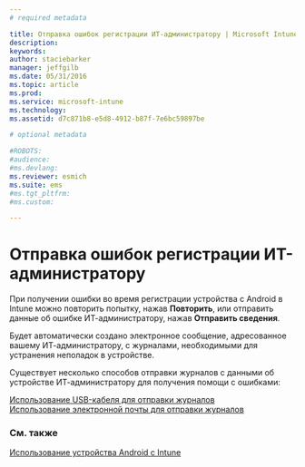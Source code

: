 ```yaml
---
# required metadata

title: Отправка ошибок регистрации ИТ-администратору | Microsoft Intune
description:
keywords:
author: staciebarker
manager: jeffgilb
ms.date: 05/31/2016
ms.topic: article
ms.prod:
ms.service: microsoft-intune
ms.technology:
ms.assetid: d7c871b8-e5d8-4912-b87f-7e6bc59897be

# optional metadata

#ROBOTS:
#audience:
#ms.devlang:
ms.reviewer: esmich
ms.suite: ems
#ms.tgt_pltfrm:
#ms.custom:

---
```



# Отправка ошибок регистрации ИТ-администратору

При получении ошибки во время регистрации устройства с Android в Intune можно повторить попытку, нажав **Повторить**, или отправить данные об ошибке ИТ-администратору, нажав **Отправить сведения**. 

Будет автоматически создано электронное сообщение, адресованное вашему ИТ-администратору, с журналами, необходимыми для устранения неполадок в устройстве.

Существует несколько способов отправки журналов с данными об устройстве ИТ-администратору для получения помощи с ошибками:

[Использование USB-кабеля для отправки журналов](send-diagnostic-data-logs-to-your-it-administrator-using-a-usb-cable-android.md)</br>
[Использование электронной почты для отправки журналов](send-diagnostic-data-logs-to-your-it-administrator-using-email-android.md)

### См. также
[Использование устройства Android с Intune](using-your-android-device-with-intune.md)

<!--HONumber=Jun16_HO2-->


